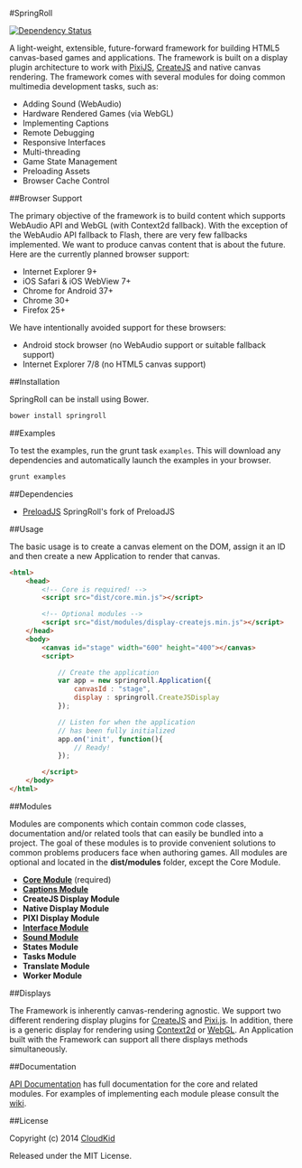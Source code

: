 #SpringRoll

[![Dependency Status](https://david-dm.org/SpringRoll/SpringRoll.svg)](https://david-dm.org/SpringRoll/SpringRoll)

A light-weight, extensible, future-forward framework for building HTML5 canvas-based games and applications. The framework is built on a display plugin architecture to work with [PixiJS](http://pixijs.org), [CreateJS](http://createjs.com) and native canvas rendering. The framework comes with several modules for doing common multimedia development tasks, such as:

* Adding Sound (WebAudio)
* Hardware Rendered Games (via WebGL)
* Implementing Captions
* Remote Debugging
* Responsive Interfaces
* Multi-threading
* Game State Management
* Preloading Assets
* Browser Cache Control

##Browser Support

The primary objective of the framework is to build content which supports WebAudio API and WebGL (with Context2d fallback). With the exception of the WebAudio API fallback to Flash, there are very few fallbacks implemented. We want to produce canvas content that is about the future. Here are the currently planned browser support:

* Internet Explorer 9+
* iOS Safari & iOS WebView 7+
* Chrome for Android 37+
* Chrome 30+
* Firefox 25+

We have intentionally avoided support for these browsers:
	
* Android stock browser (no WebAudio support or suitable fallback support)
* Internet Explorer 7/8 (no HTML5 canvas support)

##Installation

SpringRoll can be install using Bower.

```bash
bower install springroll
```

##Examples

To test the examples, run the grunt task `examples`. This will download any dependencies and automatically launch the examples in your browser.

```bash
grunt examples
```

##Dependencies

* [PreloadJS](https://github.com/SpringRoll/PreloadJS) SpringRoll's fork of PreloadJS

##Usage

The basic usage is to create a canvas element on the DOM, assign it an ID and then create a new Application to render that canvas.

```html
<html>
	<head>
		<!-- Core is required! -->
		<script src="dist/core.min.js"></script>

		<!-- Optional modules -->
		<script src="dist/modules/display-createjs.min.js"></script>
	</head>
	<body>
		<canvas id="stage" width="600" height="400"></canvas>
		<script>

			// Create the application
			var app = new springroll.Application({
				canvasId : "stage",
				display : springroll.CreateJSDisplay
			});

			// Listen for when the application
			// has been fully initialized
			app.on('init', function(){
				// Ready!
			});

		</script>
	</body>
</html>
```

##Modules

Modules are components which contain common code classes, documentation and/or related tools that can easily be bundled into a project. The goal of these modules is to provide convenient solutions to common problems producers face when authoring games. All modules are optional and located in the **dist/modules** folder, except the Core Module.

* **[Core Module](https://github.com/SpringRoll/SpringRoll/wiki/Core-Module)** (required)
* **[Captions Module](https://github.com/SpringRoll/SpringRoll/wiki/Captions-Module)**
* **CreateJS Display Module**
* **Native Display Module**
* **PIXI Display Module**
* **[Interface Module](https://github.com/SpringRoll/SpringRoll/wiki/Interface-Module)** 
* **[Sound Module](https://github.com/SpringRoll/SpringRoll/wiki/Sound-Module)**
* **States Module**
* **Tasks Module**
* **Translate Module**
* **Worker Module**

##Displays

The Framework is inherently canvas-rendering agnostic. We support two different rendering display plugins for [CreateJS](http://createjs.com/) and [Pixi.js](http://www.pixijs.com/). In addition, there is a generic display for rendering using [Context2d](http://www.w3.org/TR/2014/CR-2dcontext-20140821/) or [WebGL](http://get.webgl.org/). An Application built with the Framework can support all there displays methods simultaneously.

##Documentation

[API Documentation](http://springroll.github.io/SpringRoll/) has full documentation for the core and related modules. For examples of implementing each module please consult the [wiki](https://github.com/SpringRoll/SpringRoll/wiki).

##License

Copyright (c) 2014 [CloudKid](http://github.com/cloudkidstudio)

Released under the MIT License.
